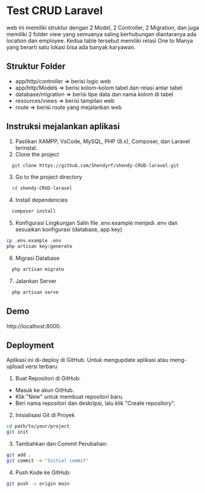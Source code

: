 
# Test CRUD Laravel

web ini memiliki struktur dengan 2 Model, 2 Controller, 2 Migration, dan juga memiliki 2 folder view yang semuanya saling berhubungan diantaranya ada location dan employee. Kedua table tersebut memiliki relasi One to Manya yang berarti satu lokasi bisa ada banyak karyawan.

## Struktur Folder

- app/http/controller => berisi logic web 
- app/http/Models => berisi kolom-kolom tabel dan relasi antar tabel
- database/migration => berisi tipe data dan nama kolom di tabel
- resources/views => berisi tampilan web
- route => berisi route yang mejalankan web

## Instruksi mejalankan aplikasi

1. Pastikan XAMPP, VsCode, MySQL, PHP (8.x), Composer, dan Laravel terinstal.
2. Clone the project

```bash
  git clone https://github.com/Shendyrf/shendy-CRUD-laravel.git
```

3. Go to the project directory

```bash
  cd shendy-CRUD-laravel
```

4. Install dependencies

```bash
  composer install
``` 

5. Konfigurasi Lingkungan
Salin file .env.example menjadi .env dan sesuaikan konfigurasi (database, app key)

```bash
cp .env.example .env
php artisan key:generate
```

6. Migrasi Database

```bash
  php artisan migrate
```

7. Jalankan Server

```bash
  php artisan serve
```

## Demo

http://localhost:8000.


## Deployment

 Aplikasi ini di-deploy di GitHub. Untuk mengupdate aplikasi atau meng-upload versi terbaru

1. Buat Repositori di GitHub:
- Masuk ke akun GitHub.
- Klik "New" untuk membuat repositori baru.
- Beri nama repositori dan deskripsi, lalu klik "Create repository".

2. Inisialisasi Git di Proyek

```bash
cd path/to/your/project
git init
```

3. Tambahkan dan Commit Perubahan:

```bash
git add .
git commit -m "Initial commit"
```

4. Push Kode ke GitHub:

```bash
git push -u origin main
```

